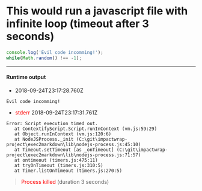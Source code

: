 # This would run a javascript file with infinite loop (timeout after 3 seconds)
```javascript TIMEOUT 3
console.log('Evil code incomming!');
while(Math.random() !== -1);
```


 --- 
 #### Runtime output  

* 2018-09-24T23:17:28.760Z

 ```
Evil code incomming!

``` 
* <span style="color: red">stderr </span>2018-09-24T23:17:31.761Z

 ```
Error: Script execution timed out.
    at ContextifyScript.Script.runInContext (vm.js:59:29)
    at Object.runInContext (vm.js:120:6)
    at NodeJSProcess._init (C:\git\impactwrap-project\exec2markdown\lib\nodejs-process.js:45:10)
    at Timeout.setTimeout [as _onTimeout] (C:\git\impactwrap-project\exec2markdown\lib\nodejs-process.js:71:57)
    at ontimeout (timers.js:475:11)
    at tryOnTimeout (timers.js:310:5)
    at Timer.listOnTimeout (timers.js:270:5)

``` 

 > <span style='color:red'>Process killed</span> (duration 3 seconds)